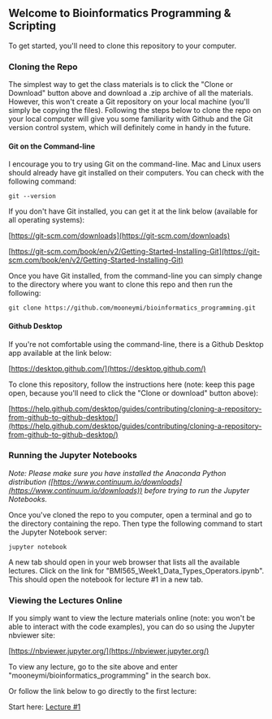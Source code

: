 ## Welcome to Bioinformatics Programming & Scripting

To get started, you'll need to clone this repository to your computer.


### Cloning the Repo

The simplest way to get the class materials is to click the "Clone or Download" button above and download a .zip archive of all the materials. However, this won't create a Git repository on your local machine (you'll simply be copying the files). Following the steps below to clone the repo on your local computer will give you some familiarity with Github and the Git version control system, which will definitely come in handy in the future.

#### Git on the Command-line

I encourage you to try using Git on the command-line. Mac and Linux users should already have git installed on their computers. You can check with the following command:

`git --version`

If you don't have Git installed, you can get it at the link below (available for all operating systems):

[https://git-scm.com/downloads](https://git-scm.com/downloads)

[https://git-scm.com/book/en/v2/Getting-Started-Installing-Git](https://git-scm.com/book/en/v2/Getting-Started-Installing-Git)

Once you have Git installed, from the command-line you can simply change to the directory where you want to clone this repo and then run the following:

`git clone https://github.com/mooneymi/bioinformatics_programming.git`


#### Github Desktop

If you're not comfortable using the command-line, there is a Github Desktop app available at the link below:

[https://desktop.github.com/](https://desktop.github.com/)

To clone this repository, follow the instructions here (note: keep this page open, because you'll need to click the "Clone or download" button above):

[https://help.github.com/desktop/guides/contributing/cloning-a-repository-from-github-to-github-desktop/](https://help.github.com/desktop/guides/contributing/cloning-a-repository-from-github-to-github-desktop/)


### Running the Jupyter Notebooks

*Note: Please make sure you have installed the Anaconda Python distribution ([https://www.continuum.io/downloads](https://www.continuum.io/downloads)) before trying to run the Jupyter Notebooks.*

Once you've cloned the repo to you computer, open a terminal and go to the directory containing the repo. Then type the following command to start the Jupyter Notebook server:

`jupyter notebook`

A new tab should open in your web browser that lists all the available lectures. Click on the link for "BMI565_Week1_Data_Types_Operators.ipynb". This should open the notebook for lecture #1 in a new tab.

### Viewing the Lectures Online

If you simply want to view the lecture materials online (note: you won't be able to interact with the code examples), you can do so using the Jupyter nbviewer site:

[https://nbviewer.jupyter.org/](https://nbviewer.jupyter.org/)

To view any lecture, go to the site above and enter "mooneymi/bioinformatics_programming" in the search box.

Or follow the link below to go directly to the first lecture:

Start here: [Lecture #1](https://nbviewer.jupyter.org/github/mooneymi/bioinformatics_programming/blob/master/BMI565_Week1_Data_Types_Operators.ipynb)


